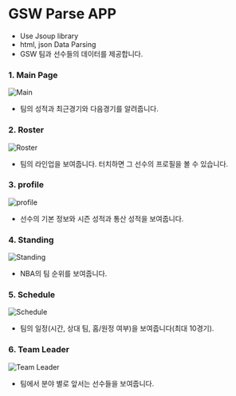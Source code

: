# GSW Parse APP
- Use Jsoup library 
- html, json Data Parsing
- GSW 팀과 선수들의 데이터를 제공합니다.

### 1. Main Page
![Main](https://steemitimages.com/350X0//https://user-images.githubusercontent.com/42676880/55764286-e6375380-5aa5-11e9-87cc-abc03e775446.jpg)
- 팀의 성적과 최근경기와 다음경기를 알려줍니다.

### 2. Roster
![Roster](https://steemitimages.com/350X0//https://user-images.githubusercontent.com/42676880/55765173-7a56ea00-5aa9-11e9-8a8d-20753f4d8a5c.jpg)
- 팀의 라인업을 보여줍니다. 터치하면 그 선수의 프로필을 볼 수 있습니다.

### 3. profile
![profile](https://steemitimages.com/350X0//https://user-images.githubusercontent.com/42676880/55765170-7a56ea00-5aa9-11e9-9fc1-30902ccb5b6d.jpg)
- 선수의 기본 정보와 시즌 성적과 통산 성적을 보여줍니다.

### 4. Standing
![Standing](https://steemitimages.com/350X0//https://user-images.githubusercontent.com/42676880/55765176-7aef8080-5aa9-11e9-8ba8-6fede11350d9.jpg)
- NBA의 팀 순위를 보여줍니다.

### 5. Schedule
![Schedule](https://steemitimages.com/350X0//https://user-images.githubusercontent.com/42676880/55765175-7aef8080-5aa9-11e9-84fb-b99ae30f76f3.jpg)
- 팀의 일정(시간, 상대 팀, 홈/원정 여부)을 보여줍니다(최대 10경기).

### 6. Team Leader
![Team Leader](https://steemitimages.com/350X0//https://user-images.githubusercontent.com/42676880/55765169-79be5380-5aa9-11e9-9b8a-4194d24d3845.jpg)
- 팀에서 분야 별로 앞서는 선수들을 보여줍니다.

